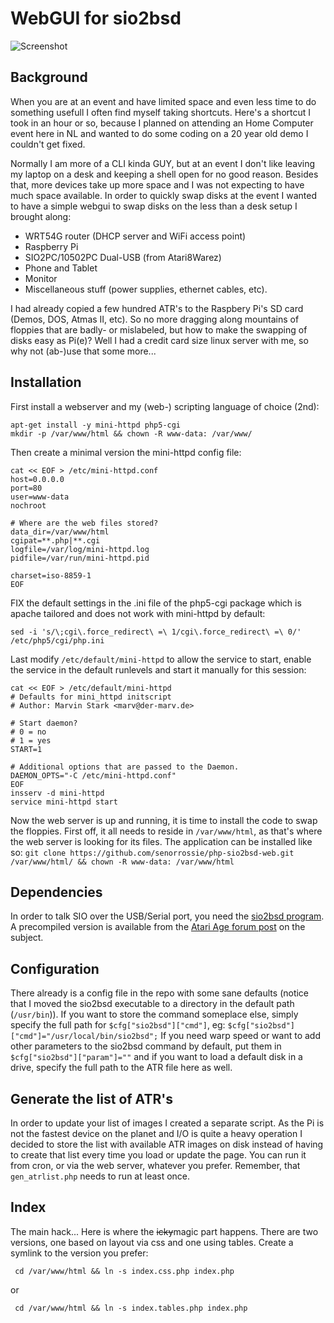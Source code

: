 # WebGUI for sio2bsd

![Screenshot](https://user-images.githubusercontent.com/29672548/42733316-ae4edf4a-882f-11e8-9d9f-891accd25c0a.jpg "WebGUI (index.css.php) rendered by a chrome browser on windows")

## Background
When you are at an event and have limited space and even less time to do something usefull I often find myself taking shortcuts. Here's a shortcut I took in an hour or so, because I planned on attending an Home Computer event here in NL and wanted to do some coding on a 20 year old demo I couldn't get fixed.

Normally I am more of a CLI kinda GUY, but at an event I don't like leaving my laptop on a desk and keeping a shell open for no good reason. Besides that, more devices take up more space and I was not expecting to have much space available. In order to quickly swap disks at the event I wanted to have a simple webgui to swap disks on the less than a desk setup I brought along:
*  WRT54G router (DHCP server and WiFi access point)
*  Raspberry Pi
*  SIO2PC/10502PC Dual-USB (from Atari8Warez)
*  Phone and Tablet
*  Monitor
*  Miscellaneous stuff (power supplies, ethernet cables, etc).

I had already copied a few hundred ATR's to the Raspbery Pi's SD card (Demos, DOS, Atmas II, etc). So no more dragging along mountains of floppies that are badly- or mislabeled, but how to make the swapping of disks easy as Pi(e)? Well I had a credit card size linux server with me, so why not (ab-)use that some more...

## Installation
First install a webserver and my (web-) scripting language of choice (2nd):

    apt-get install -y mini-httpd php5-cgi
    mkdir -p /var/www/html && chown -R www-data: /var/www/
Then create a minimal version the mini-httpd config file:

    cat << EOF > /etc/mini-httpd.conf
    host=0.0.0.0
    port=80
    user=www-data
    nochroot
 
    # Where are the web files stored?
    data_dir=/var/www/html
    cgipat=**.php|**.cgi
    logfile=/var/log/mini-httpd.log
    pidfile=/var/run/mini-httpd.pid
 
    charset=iso-8859-1
    EOF
FIX the default settings in the .ini file of the php5-cgi package which is apache tailored and does not work with mini-httpd by default:

    sed -i 's/\;cgi\.force_redirect\ =\ 1/cgi\.force_redirect\ =\ 0/' /etc/php5/cgi/php.ini
Last modify `/etc/default/mini-httpd` to allow the service to start, enable the service in the default runlevels and start it manually for this session:

    cat << EOF > /etc/default/mini-httpd
    # Defaults for mini_httpd initscript
    # Author: Marvin Stark <marv@der-marv.de>

    # Start daemon?
    # 0 = no
    # 1 = yes
    START=1

    # Additional options that are passed to the Daemon.
    DAEMON_OPTS="-C /etc/mini-httpd.conf"
    EOF
    insserv -d mini-httpd
    service mini-httpd start
Now the web server is up and running, it is time to install the code to swap the floppies. First off, it all needs to reside in `/var/www/html`, as that's where the web server is looking for its files. The application can be installed like so: `git clone https://github.com/senorrossie/php-sio2bsd-web.git /var/www/html/ && chown -R www-data: /var/www/html`

## Dependencies
In order to talk SIO over the USB/Serial port, you need the [sio2bsd program](https://github.com/TheMontezuma/SIO2BSD). A precompiled version is available from the [Atari Age forum post](http://atariage.com/forums/topic/209010-sio2pi-raspberry-pi-as-a-floppy/) on the subject.

## Configuration
There already is a config file in the repo with some sane defaults (notice that I moved the sio2bsd executable to a directory in the default path (`/usr/bin`)). If you want to store the command someplace else, simply specify the full path for `$cfg["sio2bsd"]["cmd"]`, eg: `$cfg["sio2bsd"]["cmd"]="/usr/local/bin/sio2bsd";`
If you need warp speed or want to add other parameters to the sio2bsd command by default, put them in `$cfg["sio2bsd"]["param"]=""` and if you want to load a default disk in a drive, specify the full path to the ATR file here as well.

## Generate the list of ATR's
In order to update your list of images I created a separate script. As the Pi is not the fastest device on the planet and I/O is quite a heavy operation I decided to store the list with available ATR images on disk instead of having to create that list every time you load or update the page. You can run it from cron, or via the web server, whatever you prefer. Remember, that `gen_atrlist.php` needs to run at least once.

## Index
The main hack... Here is where the ~~icky~~magic part happens. There are two versions, one based on layout via css and one using tables. Create a symlink to the version you prefer:

     cd /var/www/html && ln -s index.css.php index.php
or

     cd /var/www/html && ln -s index.tables.php index.php
